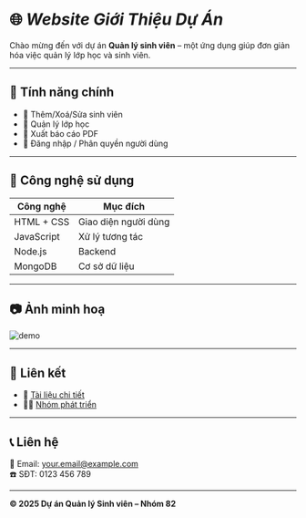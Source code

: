 # 🌐 ***Website Giới Thiệu Dự Án***

Chào mừng đến với dự án **Quản lý sinh viên** – một ứng dụng giúp đơn giản hóa việc quản lý lớp học và sinh viên.

---

## 📌 Tính năng chính

- 👤 Thêm/Xoá/Sửa sinh viên
- 🏫 Quản lý lớp học
- 📄 Xuất báo cáo PDF
- 🔐 Đăng nhập / Phân quyền người dùng

---

## 🧰 Công nghệ sử dụng

| Công nghệ     | Mục đích                    |
|---------------|-----------------------------|
| HTML + CSS    | Giao diện người dùng        |
| JavaScript    | Xử lý tương tác             |
| Node.js       | Backend                     |
| MongoDB       | Cơ sở dữ liệu               |

---

## 📷 Ảnh minh hoạ

![demo](https://dummyimage.com/600x300/cccccc/000000&text=Demo+App)

---

## 📎 Liên kết

- 🔗 [Tài liệu chi tiết](https://github.com/yourname/yourproject/wiki)
- 🧑‍💻 [Nhóm phát triển](https://github.com/yourname)

---

## 📞 Liên hệ

📧 Email: your.email@example.com  
☎️ SĐT: 0123 456 789

---

**© 2025 Dự án Quản lý Sinh viên – Nhóm 82**

